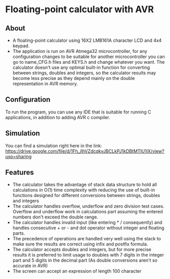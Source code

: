 # Floating-point calculator with AVR
## About
- A floating-point calculator using 16X2 LMB161A character LCD and 4x4 keypad.
- The application is run on AVR Atmega32 microcontroller, for any configuration changes to be suitable for another microcontroller you can go to name_CFG.h files and KEYS.h and change whatever you want.
The calculator doesn't use any optimal built-in function for converting between strings, doubles and integers, so the calculator results may become less precise as they depend mainly on the double representation in AVR memory.
## Configuration
To run the program, you can use any IDE that is suitable for running C applications, in addition to adding AVR c compiler.
## Simulation
You can find a simulation right here in the link: https://drive.google.com/file/d/1Fh_ilhVZdcqkvJBCLkPJ1kDBtMTlU1iX/view?usp=sharing
## Features
- The calculator takes the advantage of stack data structure to hold all calculations in O(1) time complexity with reducing the use of built-in functions designed for different conversions between strings, doubles and integers
- The calculator handles overflow, underflow and zero division test cases. Overflow and underflow work in calculations part assuming the entered numbers don't exceed the double range.
- The calculator handles invalid input (like entering * / consequently) and handles consecutive + or - and dot operator without integer and floating parts.
- The precedence of operations are handled very well using the stack to make sure the results are correct using infix and postfix formula.
- The calculator accepts doubles and integers, but for more precise results it is preferred to limit usage to doubles with 7 digits in the integer part and 5 digits in the decimal part (As double conversions aren't so accurate in AVR)
- The screen can accept an expression of length 100 character

